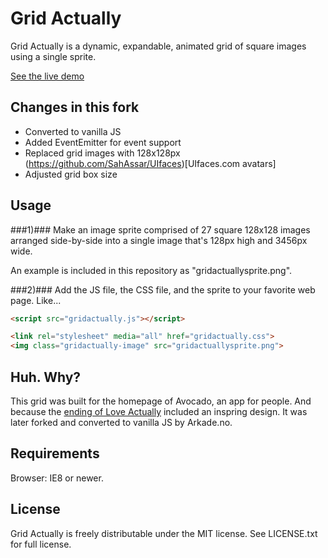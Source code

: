 # Grid Actually

Grid Actually is a dynamic, expandable, animated grid of square images using a single sprite.

[See the live demo](http://arkadeno.github.io/GridActually-vanilla/gridactuallytest.html)

## Changes in this fork
- Converted to vanilla JS
- Added EventEmitter for event support
- Replaced grid images with 128x128px (https://github.com/SahAssar/UIfaces)[UIfaces.com avatars]
- Adjusted grid box size

## Usage
###1)###
Make an image sprite comprised of 27 square 128x128 images arranged side-by-side into a single image that's 128px high and 3456px wide.

An example is included in this repository as "gridactuallysprite.png".

###2)###
Add the JS file, the CSS file, and the sprite to your favorite web page. Like...

```html
<script src="gridactually.js"></script>

<link rel="stylesheet" media="all" href="gridactually.css">
<img class="gridactually-image" src="gridactuallysprite.png">
```
## Huh. Why?
This grid was built for the homepage of Avocado, an app for people. And because the [ending of Love Actually](http://www.youtube.com/watch?v=iEQPXDGRaEk&t=2m37s) included an inspring design.
It was later forked and converted to vanilla JS by Arkade.no.

## Requirements
Browser: IE8 or newer.

## License
Grid Actually is freely distributable under the MIT license. See LICENSE.txt for full license.

